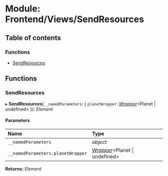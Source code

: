 # Module: Frontend/Views/SendResources

## Table of contents

### Functions

- [SendResources](frontend_views_sendresources.md#sendresources)

## Functions

### SendResources

▸ **SendResources**(`__namedParameters`: { `planetWrapper`: [_Wrapper_](../classes/backend_utils_wrapper.wrapper.md)<Planet \| undefined\> }): _Element_

#### Parameters

| Name                              | Type                                                                           |
| :-------------------------------- | :----------------------------------------------------------------------------- |
| `__namedParameters`               | _object_                                                                       |
| `__namedParameters.planetWrapper` | [_Wrapper_](../classes/backend_utils_wrapper.wrapper.md)<Planet \| undefined\> |

**Returns:** _Element_
